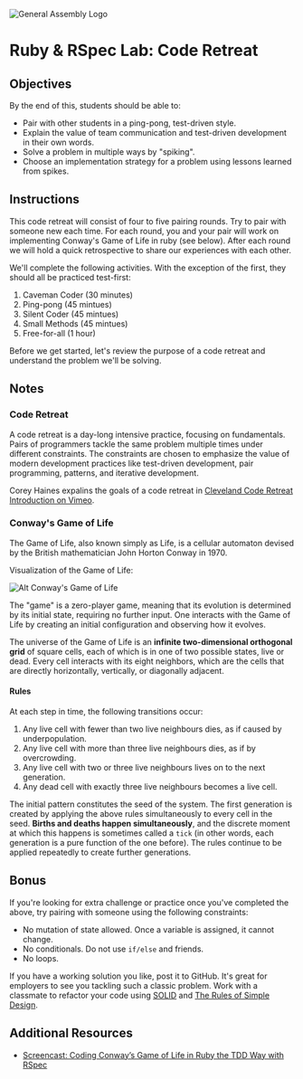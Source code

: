 ![General Assembly Logo](http://i.imgur.com/ke8USTq.png)

# Ruby \& RSpec Lab: Code Retreat

## Objectives

By the end of this, students should be able to:

- Pair with other students in a ping-pong, test-driven style.
- Explain the value of team communication and test-driven development in their own words.
- Solve a problem in multiple ways by "spiking".
- Choose an implementation strategy for a problem using lessons learned from spikes.

## Instructions

This code retreat will consist of four to five pairing rounds. Try to pair with someone new each time. For each round, you and your pair will work on implementing Conway's Game of Life in ruby (see below). After each round we will hold a quick retrospective to share our experiences with each other.

<!--
Instructor note: Code should be deleted between each round. It's fun to watch the looks on student faces when they hear this the first time.
-->

We'll complete the following activities. With the exception of the first, they should all be practiced test-first:

1. Caveman Coder (30 minutes) <!-- whiteboard only -->
1. Ping-pong (45 mintues) <!-- one writes tests, the other code; switch halfway -->
1. Silent Coder (45 mintues) <!-- no talking allowed -->
1. Small Methods (45 mintues) <!-- no methos longer than 4 lines -->
1. Free-for-all (1 hour) <!-- no constraints -->

<!--
1. Caveman Coder: whiteboard only
1. Ping-pong: one writes tests, the other code; switch halfway
1. Silent Coder: no talking allowed
1. Small Methods: no methos longer than 4 lines
1. Free-for-all: no constraints
-->

Before we get started, let's review the purpose of a code retreat and understand the problem we'll be solving.

## Notes

### Code Retreat

A code retreat is a day-long intensive practice, focusing on fundamentals. Pairs of programmers tackle the same problem multiple times under different constraints. The constraints are chosen to emphasize the value of modern development practices like test-driven development, pair programming, patterns, and iterative development.

Corey Haines expalins the goals of a code retreat in [Cleveland Code Retreat Introduction on Vimeo](http://vimeo.com/18955165).

### Conway's Game of Life

The Game of Life, also known simply as Life, is a cellular automaton devised by the British mathematician John Horton Conway in 1970.

Visualization of the Game of Life:

![Alt Conway's Game of Life](http://upload.wikimedia.org/wikipedia/commons/e/e5/Gospers_glider_gun.gif)

The "game" is a zero-player game, meaning that its evolution is determined by its initial state, requiring no further input. One interacts with the Game of Life by creating an initial configuration and observing how it evolves.

The universe of the Game of Life is an **infinite two-dimensional orthogonal grid** of square cells, each of which is in one of two possible states, live or dead. Every cell interacts with its eight neighbors, which are the cells that are directly horizontally, vertically, or diagonally adjacent.

#### Rules
At each step in time, the following transitions occur:

1. Any live cell with fewer than two live neighbours dies, as if caused by underpopulation.
2. Any live cell with more than three live neighbours dies, as if by overcrowding.
3. Any live cell with two or three live neighbours lives on to the next generation.
4. Any dead cell with exactly three live neighbours becomes a live cell.

The initial pattern constitutes the seed of the system. The first generation is created by applying the above rules simultaneously to every cell in the seed. **Births and deaths happen simultaneously**, and the discrete moment at which this happens is sometimes called a `tick` (in other words, each generation is a pure function of the one before). The rules continue to be applied repeatedly to create further generations.

## Bonus

If you're looking for extra challenge or practice once you've completed the above, try pairing with someone using the following constraints:

- No mutation of state allowed. Once a variable is assigned, it cannot change.
- No conditionals. Do not use `if/else` and friends.
- No loops.

If you have a working solution you like, post it to GitHub. It's great for employers to see you tackling such a classic problem. Work with a classmate to refactor your code using [SOLID](http://butunclebob.com/ArticleS.UncleBob.PrinciplesOfOod) and [The Rules of Simple Design](http://xprogramming.com/classics/expemergentdesign/).

## Additional Resources

- [Screencast: Coding Conway’s Game of Life in Ruby the TDD Way with RSpec](http://www.rubyinside.com/screencast-coding-conways-game-of-life-in-ruby-the-tdd-way-with-rspec-5564.html)
